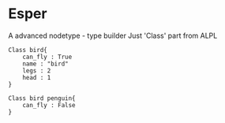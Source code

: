 # Esper
A advanced nodetype - type builder
Just 'Class' part from ALPL


    Class bird{
        can_fly : True
        name : "bird"
        legs : 2
        head : 1
    }
    
    Class bird penguin{
        can_fly : False
    }
